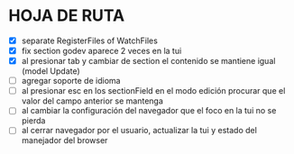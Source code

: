 # HOJA DE RUTA
- [x] separate RegisterFiles of WatchFiles
- [x] fix section godev aparece 2 veces en la tui
- [x] al presionar tab y cambiar de section el contenido se mantiene igual (model Update)
- [ ] agregar soporte de idioma
- [ ] al presionar esc en los sectionField en el modo edición procurar que el valor del campo anterior se mantenga
- [ ] al cambiar la configuración del navegador que el foco en la tui no se pierda
- [ ] al cerrar navegador por el usuario, actualizar la tui y estado del manejador
 del browser